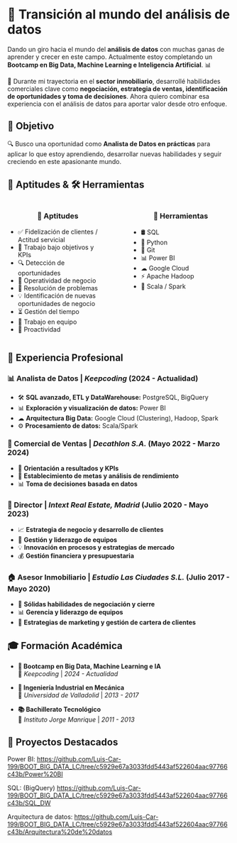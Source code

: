 # 🚀 Transición al mundo del análisis de datos  

Dando un giro hacia el mundo del **análisis de datos** con muchas ganas de aprender y crecer en este campo. Actualmente estoy completando un **Bootcamp en Big Data, Machine Learning e Inteligencia Artificial**. 📊  

💼 Durante mi trayectoria en el **sector inmobiliario**, desarrollé habilidades comerciales clave como **negociación, estrategia de ventas, identificación de oportunidades y toma de decisiones**. Ahora quiero combinar esa experiencia con el análisis de datos para aportar valor desde otro enfoque.  

## 🎯 Objetivo  
🔍 Busco una oportunidad como **Analista de Datos en prácticas** para aplicar lo que estoy aprendiendo, desarrollar nuevas habilidades y seguir creciendo en este apasionante mundo.  
## 🚀 Aptitudes & 🛠️ Herramientas  

<div style="display: flex; justify-content: space-between;">

  <div style="width: 45%;">
    <h3 style="text-align: center;">🧩 Aptitudes</h3>
    <ul>
      <li>✅ Fidelización de clientes / Actitud servicial</li>
      <li>🎯 Trabajo bajo objetivos y KPIs</li>
      <li>🔍 Detección de oportunidades</li>
      <li>🏢 Operatividad de negocio</li>
      <li>🧩 Resolución de problemas</li>
      <li>💡 Identificación de nuevas oportunidades de negocio</li>
      <li>⏳ Gestión del tiempo</li>
      <li>🤝 Trabajo en equipo</li>
      <li>🚀 Proactividad</li>
    </ul>
  </div>

  <div style="width: 45%;">
    <h3 style="text-align: center;">🔧 Herramientas</h3>
    <ul>
      <li>🛢 SQL</li>
      <li>🐍 Python</li>
      <li>🔗 Git</li>
      <li>📊 Power BI</li>
      <li>☁ Google Cloud</li>
      <li>⚡ Apache Hadoop</li>
      <li>🚀 Scala / Spark</li>
    </ul>
  </div>

</div>


## 💼 Experiencia Profesional  

### 📊 Analista de Datos | *Keepcoding* (2024 - Actualidad)  
- 🛠 **SQL avanzado, ETL y DataWarehouse:** PostgreSQL, BigQuery  
- 📊 **Exploración y visualización de datos:** Power BI  
- ☁ **Arquitectura Big Data:** Google Cloud (Clustering), Hadoop, Spark  
- ⚙ **Procesamiento de datos:** Scala/Spark  

### 🏢 Comercial de Ventas | *Decathlon S.A.* (Mayo 2022 - Marzo 2024)  
- 🎯 **Orientación a resultados y KPIs**  
- 🎯 **Establecimiento de metas y análisis de rendimiento**  
- 📊 **Toma de decisiones basada en datos**  

### 🏢 Director | *Intext Real Estate, Madrid* (Julio 2020 - Mayo 2023)  
- 📈 **Estrategia de negocio y desarrollo de clientes**  
- 👥 **Gestión y liderazgo de equipos**  
- 💡 **Innovación en procesos y estrategias de mercado**  
- 💰 **Gestión financiera y presupuestaria**  

### 🏠 Asesor Inmobiliario | *Estudio Las Ciudades S.L.* (Julio 2017 - Mayo 2020)  
- 🤝 **Sólidas habilidades de negociación y cierre**  
- 📊 **Gerencia y liderazgo de equipos**  
- 🚀 **Estrategias de marketing y gestión de cartera de clientes**  




## 🎓 Formación Académica  

- **🚀 Bootcamp en Big Data, Machine Learning e IA**  
  📍 *Keepcoding* | *2024 - Actualidad*  

- **🔧 Ingeniería Industrial en Mecánica**  
  📍 *Universidad de Valladolid* | *2013 - 2017*  

- **📚 Bachillerato Tecnológico**  
  📍 *Instituto Jorge Manrique* | *2011 - 2013*  




## 📌 Proyectos Destacados

Power BI: https://github.com/Luis-Car-199/BOOT_BIG_DATA_LC/tree/c5929e67a3033fdd5443af522604aac97766c43b/Power%20BI

SQL: (BigQuery) https://github.com/Luis-Car-199/BOOT_BIG_DATA_LC/tree/c5929e67a3033fdd5443af522604aac97766c43b/SQL_DW

Arquitectura de datos: https://github.com/Luis-Car-199/BOOT_BIG_DATA_LC/tree/c5929e67a3033fdd5443af522604aac97766c43b/Arquitectura%20de%20datos
